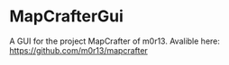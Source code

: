 MapCrafterGui
=============

A GUI for the project MapCrafter of m0r13. Avalible here: https://github.com/m0r13/mapcrafter
